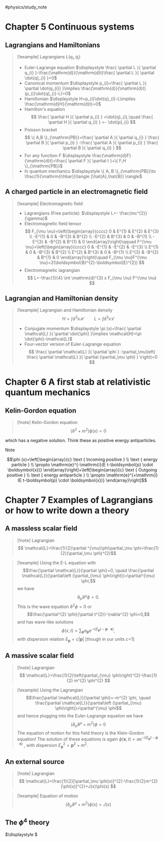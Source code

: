 #physics/study_note 
# Chapter 5 Continuous systems 
## Lagrangians and Hamiltonians
>[!example] Lagrangians $\displaystyle L(q_{i},\dot{q}_{i})$
>- Euler-Lagrange equation $\displaystyle \frac{ \partial L }{ \partial q_{i} }-\frac{\mathrm{d}}{\mathrm{d}t}\frac{ \partial L }{ \partial \dot{q}_{i} }=0$
>- Canonical momentum $\displaystyle p_{i}=\frac{ \partial L }{ \partial \dot{q_{i}} }\implies \frac{\mathrm{d}}{\mathrm{d}t}(p_{i}\dot{q}_{i}-L)=0$
>- Hamiltonian $\displaystyle H=p_{i}\dot{q}_{i}-L\implies \frac{\mathrm{d}H}{\mathrm{d}t}=0$
>- Hamilton's equation $$ \frac{ \partial H }{ \partial p_{i} } =\dot{q}_{i},\quad \frac{ \partial H }{ \partial q_{i} } =- \dot{p}_{i} $$
>- Poisson bracket $$ \{ A,B \}_{\mathrm{PB}}=\frac{ \partial A }{ \partial q_{i} } \frac{ \partial B }{ \partial p_{i} } -\frac{ \partial A }{ \partial p_{i} } \frac{ \partial B }{ \partial q_{i} }  $$
>- For any function $\displaystyle F$ $\displaystyle \frac{\mathrm{d}F}{\mathrm{d}t}=\frac{ \partial F }{ \partial t }+\{ F,H \}_{\mathrm{PB}}$
>- In quantum mechanics $\displaystyle \{ A, B \}_{\mathrm{PB}}\to \frac{1}{\mathrm{i\hbar}}\langle [\hat{A},\hat{B}] \rangle$
## A charged particle in an electromagnetic field 
>[!example] Electromagnetic field 
>- Lagrangians (Free particle): $\displaystyle L=- \frac{mc^{2}}{\gamma}$
>- Electromagnetic field tensor $$ F_{\mu \nu}=\left(\begin{array}{cccc}
0 & E^{1} & E^{2} & E^{3} \\
-E^{1} & 0 & -B^{3} & B^{2} \\
-E^{2} & B^{3} & 0 & -B^{1} \\
-E^{3} & -B^{2} & B^{1} & 0
\end{array}\right)\qquad F^{\mu \nu}=\left(\begin{array}{cccc}
0 & -E^{1} & -E^{2} & -E^{3} \\
E^{1} & 0 & -B^{3} & B^{2} \\
E^{2} & B^{3} & 0 & -B^{1} \\
E^{3} & -B^{2} & B^{1} & 0
\end{array}\right)\quad F_{\mu \nu}F^{\mu \nu}=2(\boldsymbol{B}^{2}-\boldsymbol{E}^{2}) $$
>- Electromagnetic lagrangian $$ L=-\frac{1}{4} \int \mathrm{d}^{3} x F_{\mu \nu} F^{\mu \nu} $$

## Lagrangian and Hamiltonian density
>[!example] Lagrangian and Hamiltonian density
$$ H=\int \mathrm{d}^{3}x\mathcal{H}\qquad L=\int  \mathrm{d}^{3}x\mathcal{L}  $$
>- Conjugate momentum $\displaystyle \pi (x)=\frac{ \partial \mathcal{L} }{ \partial \dot{\phi} }\implies \mathcal{H}=\pi \dot{\phi}-\mathcal{L}$
>- Four-vector version of Euler-Lagrange equation $$ \frac{ \partial \mathcal{L} }{ \partial \phi } -\partial_\mu\left( \frac{ \partial \mathcal{L} }{ \partial (\partial_\mu \phi) }  \right)=0 $$

# Chapter 6 A first stab at relativistic quantum mechanics
##  Kelin-Gordon equation
>[!note] Kelin-Gordon equation
> $$ (\partial^{2}+m^{2})\phi(x)=0 $$

which has a negative solution. Think these as positive energy antiparticles.
>[!note] 
>$$\phi (x)=\left[\begin{array}{c}
\text { Incoming positive } \\
\text { energy particle } \\
\propto \mathrm{e}^{-\mathrm{i}(E t-\boldsymbol{p} \cdot \boldsymbol{x})}
\end{array}\right]+\left[\begin{array}{c}
\text { Outgoing positive } \\
\text { energy antiparticle } \\
\propto \mathrm{e}^{+\mathrm{i}(E t-\boldsymbol{p} \cdot \boldsymbol{x})}
\end{array}\right]$$

# Chapter 7 Examples of Lagrangians or how to write down a theory
## A massless scalar field 
>[!note] Lagrangian
$$ \mathcal{L}=\frac{1}{2}\partial ^{\mu}\phi\partial_\mu \phi=\frac{1}{2}(\partial_\mu \phi)^{2}$$

>[!example] 
>Using the E-L equation with
$$\frac{\partial \mathcal{L}}{\partial \phi}=0, \quad \frac{\partial \mathcal{L}}{\partial\left (\partial_{\mu} \phi\right)}=\partial^{\mu} \phi,$$
we have
$$\partial_{\mu} \partial^{\mu} \phi=0 .$$
This is the wave equation $\partial^{2} \phi=0$ or
$$\frac{\partial^{2} \phi}{\partial t^{2}}-\nabla^{2} \phi=0,$$
and has wave-like solutions
$$\phi (x, t)=\sum_{\boldsymbol{p}} a_{\boldsymbol{p}} \mathrm{e}^{-\mathrm{i}\left (E_{\boldsymbol{p}} t-\boldsymbol{p} \cdot \boldsymbol{x}\right)},$$
with dispersion relation  $E_{\boldsymbol{p}}=c|\boldsymbol{p}|$ [though in our units  $c$=1]
##  A massive scalar field
>[!note] Lagrangian
> $$ \mathcal{L}=\frac{1}{2}\left(\partial_{\mu} \phi\right)^{2}-\frac{1}{2} m^{2} \phi^{2} $$
 
 >[!example]
 >Using the Lagrangian
$$\frac{\partial \mathcal{L}}{\partial \phi}=-m^{2} \phi, \quad \frac{\partial \mathcal{L}}{\partial\left (\partial_{\mu} \phi\right)}=\partial^{\mu} \phi$$
and hence plugging into the Euler-Lagrange equation we have
$$\left (\partial_{\mu} \partial^{\mu}+m^{2}\right) \phi=0$$
The equation of motion for this field theory is the Klein-Gordon equation! The solution of these equations is again $\phi (\boldsymbol{x}, t)=a \mathrm{e}^{-\mathrm{i}\left (E_{\boldsymbol{p}} t-\boldsymbol{p} \cdot \boldsymbol{x}\right)}$ , with dispersion  $E_{\boldsymbol{p}}^{2}=   \boldsymbol{p}^{2}+m^{2}$.
## An external source 
>[!note] Lagrangian
> $$ \mathcal{L}=\frac{1}{2}[\partial_\mu \phi(x)]^{2}-\frac{1}{2}m^{2}[\phi(x)]^{2}+J(x)\phi(x) $$

>[!example] Equation of motion 
> $$\left (\partial_{\mu} \partial^{\mu}+m^{2}\right) \phi (x)=J (x)$$
## The $\displaystyle \phi ^{4}$ theory
$\displaystyle $